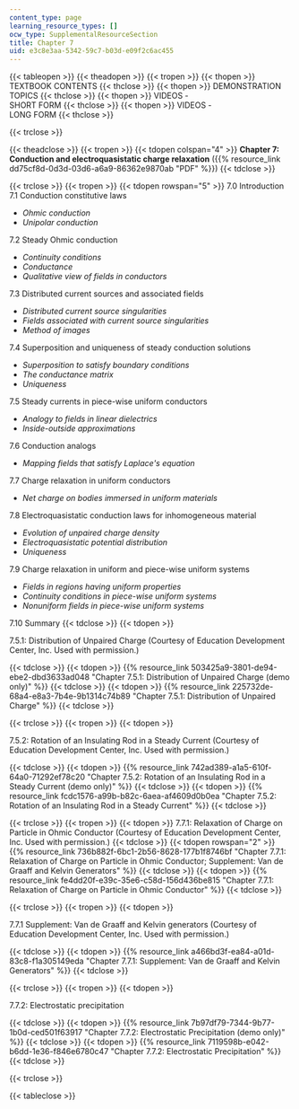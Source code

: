 ```yaml
---
content_type: page
learning_resource_types: []
ocw_type: SupplementalResourceSection
title: Chapter 7
uid: e3c8e3aa-5342-59c7-b03d-e09f2c6ac455
---
```


{{< tableopen >}}
{{< theadopen >}}
{{< tropen >}}
{{< thopen >}}
TEXTBOOK CONTENTS
{{< thclose >}}
{{< thopen >}}
DEMONSTRATION TOPICS
{{< thclose >}}
{{< thopen >}}
VIDEOS -  
SHORT FORM
{{< thclose >}}
{{< thopen >}}
VIDEOS -  
LONG FORM
{{< thclose >}}

{{< trclose >}}

{{< theadclose >}}
{{< tropen >}}
{{< tdopen colspan="4" >}}
**Chapter 7: Conduction and electroquasistatic charge relaxation** ({{% resource_link dd75cf8d-0d3d-03d6-a6a9-86362e9870ab "PDF" %}})
{{< tdclose >}}

{{< trclose >}}
{{< tropen >}}
{{< tdopen rowspan="5" >}}
7.0 Introduction  
7.1 Conduction constitutive laws

*   _Ohmic conduction_
*   _Unipolar conduction_

7.2 Steady Ohmic conduction

*   _Continuity conditions_
*   _Conductance_
*   _Qualitative view of fields in conductors_

7.3 Distributed current sources and associated fields

*   _Distributed current source singularities_
*   _Fields associated with current source singularities_
*   _Method of images_

7.4 Superposition and uniqueness of steady conduction solutions

*   _Superposition to satisfy boundary conditions_
*   _The conductance matrix_
*   _Uniqueness_

7.5 Steady currents in piece-wise uniform conductors

*   _Analogy to fields in linear dielectrics_
*   _Inside-outside approximations_

7.6 Conduction analogs

*   _Mapping fields that satisfy Laplace's equation_

7.7 Charge relaxation in uniform conductors

*   _Net charge on bodies immersed in uniform materials_

7.8 Electroquasistatic conduction laws for inhomogeneous material

*   _Evolution of unpaired charge density_
*   _Electroquasistatic potential distribution_
*   _Uniqueness_

7.9 Charge relaxation in uniform and piece-wise uniform systems

*   _Fields in regions having uniform properties_
*   _Continuity conditions in piece-wise uniform systems_
*   _Nonuniform fields in piece-wise uniform systems_

7.10 Summary
{{< tdclose >}}
{{< tdopen >}}


7.5.1: Distribution of Unpaired Charge (Courtesy of Education Development Center, Inc. Used with permission.)


{{< tdclose >}}
{{< tdopen >}}
{{% resource_link 503425a9-3801-de94-ebe2-dbd3633ad048 "Chapter 7.5.1: Distribution of Unpaired Charge (demo only)" %}}
{{< tdclose >}}
{{< tdopen >}}
{{% resource_link 225732de-68a4-e8a3-7b4e-9b1314c74b89 "Chapter 7.5.1: Distribution of Unpaired Charge" %}}
{{< tdclose >}}

{{< trclose >}}
{{< tropen >}}
{{< tdopen >}}


7.5.2: Rotation of an Insulating Rod in a Steady Current (Courtesy of Education Development Center, Inc. Used with permission.)


{{< tdclose >}}
{{< tdopen >}}
{{% resource_link 742ad389-a1a5-610f-64a0-71292ef78c20 "Chapter 7.5.2: Rotation of an Insulating Rod in a Steady Current (demo only)" %}}
{{< tdclose >}}
{{< tdopen >}}
{{% resource_link fcdc1576-a99b-b82c-6aea-af4609d0b0ea "Chapter 7.5.2: Rotation of an Insulating Rod in a Steady Current" %}}
{{< tdclose >}}

{{< trclose >}}
{{< tropen >}}
{{< tdopen >}}
7.7.1: Relaxation of Charge on Particle in Ohmic Conductor (Courtesy of Education Development Center, Inc. Used with permission.)
{{< tdclose >}}
{{< tdopen rowspan="2" >}}
{{% resource_link 736b882f-6bc1-2b56-8628-177b1f8746bf "Chapter 7.7.1: Relaxation of Charge on Particle in Ohmic Conductor; Supplement: Van de Graaff and Kelvin Generators" %}}
{{< tdclose >}}
{{< tdopen >}}
{{% resource_link fe4dd20f-e39c-35e6-c58d-156d436be815 "Chapter 7.7.1: Relaxation of Charge on Particle in Ohmic Conductor" %}}
{{< tdclose >}}

{{< trclose >}}
{{< tropen >}}
{{< tdopen >}}


7.7.1 Supplement: Van de Graaff and Kelvin generators (Courtesy of Education Development Center, Inc. Used with permission.)


{{< tdclose >}}
{{< tdopen >}}
{{% resource_link a466bd3f-ea84-a01d-83c8-f1a305149eda "Chapter 7.7.1: Supplement: Van de Graaff and Kelvin Generators" %}}
{{< tdclose >}}

{{< trclose >}}
{{< tropen >}}
{{< tdopen >}}


7.7.2: Electrostatic precipitation


{{< tdclose >}}
{{< tdopen >}}
{{% resource_link 7b97df79-7344-9b77-1b0d-ced501f63917 "Chapter 7.7.2: Electrostatic Precipitation (demo only)" %}}
{{< tdclose >}}
{{< tdopen >}}
{{% resource_link 7119598b-e042-b6dd-1e36-f846e6780c47 "Chapter 7.7.2: Electrostatic Precipitation" %}}
{{< tdclose >}}

{{< trclose >}}

{{< tableclose >}}